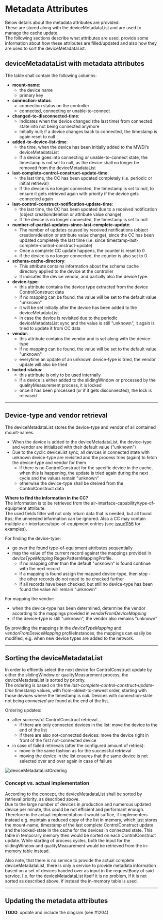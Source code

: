 # Metadata Attributes

Below details about the metadata attributes are provided.  
These are stored along with the deviceMetadataList and are used to manage the cache update.  
The following sections describe what attributes are used, provide some information about how these attributes are filled/updated and also how they are used to sort the deviceMetadataList.


## deviceMetadataList with metadata attributes

The table shall contain the following columns:

- **mount-name**:
  - the device name
  - primary key
- **connection-status**: 
  - connection status on the controller
  - connected, connecting or unable-to-connect
- **changed-to-disconnected-time**: 
  - Indicates when the device changed (the last time) from connected state into not being connected anymore
  - Initially null; if a device changes back to connected, the timestamp is again reset to null
- **added-to-device-list-time**: 
  - the time, when the device has been initially added to the MWDI‘s deviceMetadataList
  - If a device goes into connecting or unable-to-connect state, the timestamp is not set to null, as the device shall no longer be removed from the deviceMetadataList
- **last-complete-control-construct-update-time**:
  - the last time, the CC has been updated completely (i.e. periodic or initial retrieval)
  - If the device is no longer connected, the timestamp is set to null, to ensure it gets retrieved again with priority if the device gets connected again
- **last-control-construct-notification-update-time**:
  - the last time, the CC has been updated due to a received notification (object creation/deletion or attribute value change)
  - If the device is no longer connected, the timestamp is set to null
- **number-of-partial-updates-since-last-complete-update**:
  - The number of updates caused by received notifications (object creation/deletion or attribute value change), since the CC has been updated completely the last time (i.e. since timestamp-last-complete-control-construct-update)
  - Once a complete CC update happens, the counter is reset to 0
  - If the device is no longer connected, the counter is also set to 0 
- **schema-cache-directory**:
  - This attribute contains information about the schema cache directory applied to the device at the controller
  - It indicates the device vendor, and partially also the device type.
- **device-type**:
  - this attribute contains the device type extracted from the device ControlConstruct data
  - if no mapping can be found, the value will be set to the default value "unknown"
  - it will be set initially after the device has been added to the deviceMetadataList
  - in case the device is revisited due to the periodic deviceMetadataList sync and the value is still "unknown", it again is tried to update it from CC data
- **vendor**:
  - this attribute contains the vendor and is set along with the device-type
  - if no mapping can be found, the value will be set to the default value "unknown"
  - everytime an update of an unknown device-type is tried, the vendor update will also be tried
- **locked-status**:
  - this attribute is only to be used internally
  - if a device is either added to the slidingWindow or processed by the qualityMeasurement process, it is locked
  - once it has been processed (or if it gets disconnected), the lock is released

---

## Device-type and vendor retrieval

The deviceMetadataList stores the device-type and vendor of all contained mount-names.
- When the device is added to the deviceMetadataList, the device-type and vendor are initialized with their default value ("unknown")
- Due to the cyclic deviceList sync, all devices in connected state with unknown device-type are revisited and the process tries (again) to fetch the device-type and vendor for them
  - if there is no ControlConstruct for the specific device in the cache, when this is happening, the update is tried again during the next cycle and the values remain "unknown"
  - otherwise the device-type shall be dreived from the ControlConstruct data

**Where to find the information in the CC?**  
The information is to be retrieved from the air-interface-capability/type-of-equipment attribute.  
The used fields filter will not only return data that is needed, but all found ltps; the unneeded information can be ignored. 
Also a CC may contain multiple air-interfaces/type-of-equipment entries (see [issue1156](https://github.com/openBackhaul/MicroWaveDeviceInventory/issues/1156) for examples).

For finding the device-type:
- go over the found type-of-equipment attributes sequentially
- map the value of the current record against the mappings provided in *deviceTypeMapping* RegexPatternMappingProfile.
  - if no mapping other than the default "unknown" is found continue with the next record
  - if a mapping is found assign the mapped device-type, then stop - the other records do not need to be checked further
  - if all records have been checked, but still no device-type has been found the value will remain "unknown"

For mapping the vendor:
- when the device-type has been determined, determine the vendor according to the mappings provided in *vendorFromDeviceMapping*
- if the device-type is still "unknown", the vendor also remains "unknown" 

By providing the mappings in the *deviceTypeMapping* and *vendorFromDeviceMapping* profileInstances, the mappings can easily be modified, e.g. when new device types are added to the network.

---

## Sorting the deviceMetadataList

In order to effiently select the next device for ControlConstruct update by either the slidingWindow or qualityMeasurement process, the deviceMetadataList is sorted by priority.  
The ordering is based on the the *last-complete-control-construct-update-time* timestamp values, with from-oldest-to-newest order, starting with those devices where the timestamp is *null*.
Devices with connection-state not being *connected* are found at the end of the list.

Ordering updates:
- after successful ControlConstruct retrieval...
  - if there are only connected devices in the list: move the device to the end of the list
  - if there are also not-connected devices: move the device right in front of the first not-connected device 
- in case of failed retrievals (after the configured amount of retries):
  - move in the same fashion as for the successful retrieval
  - moving the device in the list ensures that the same device is not selected over and over again in case of failure

![deviceMetadataListOrdering](./pictures/deviceMetadataListOrdering.png)

### Concept vs. actual implementation

According to the concept, the deviceMetadataList shall be sorted by retrieval priority, as described above.  
Due to the large number of devices in production and numerous updated device per minute, this could be not efficient and performant enough.  
Therefore in the actual implementation it would suffice, if implementers instead e.g. maintain a reduced copy of the list in memory, which just stores the mount-name, timestamp of the last complete ControlConstruct update and the locked-state in the cache for the devices in connected state. This table in temporary memory then would be sorted on each ControlConstruct update. While starting of process cycles, both the input for the slidingWindow and qualityMeasurement would be retrieved from the in-memory table instead.

Also note, that there is no service to provide the actual complete deviceMetadataList, there is only a service to provide metadata information based on a set of devices handed over as input in the requestBody of said service. I.e. for the deviceMetadataList itself it is no problem, if it is not sorted as described above, if instead the in-memory table is used.

---

## Updating the metadata attributes
**TODO**: update and include the diagram (see #1204)